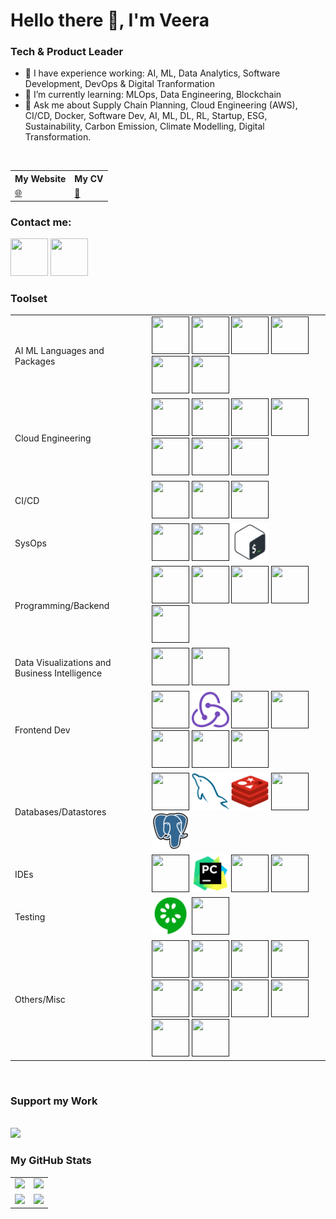 # Hello there 👋, I'm Veera

### Tech & Product Leader

- 🔭 I have experience working: AI, ML, Data Analytics, Software Development, DevOps & Digital Tranformation 
- 🌱 I’m currently learning: MLOps, Data Engineering, Blockchain
- 💬 Ask me about Supply Chain Planning, Cloud Engineering (AWS), CI/CD, Docker, Software Dev, AI, ML, DL, RL, Startup, ESG, Sustainability, Carbon Emission, Climate Modelling, Digital Transformation.
<br/>


<table>
    <tr>
        <th>My Website</th>
        <th>My CV</th>
    </tr>
    <tr>
        <td>
            <a href="https://mveera.weebly.com/">🌐</a>
        </td>
        <td>
            <a href="https://drive.google.com/file/u/2/d/1GPFRKhhfaeGK5sLKVdf7DatY3gywyagn/view?usp=share_link">📃</a>
        </td>
    </tr>
</table>



### Contact me:

<a href="https://twitter.com/pearlveera"><img src="https://www.vectorlogo.zone/logos/twitter/twitter-icon.svg" width="60" height="60"/></a>
<a href="https://www.linkedin.com/in/pearlveera/"><img src="https://www.vectorlogo.zone/logos/linkedin/linkedin-icon.svg" width="60" height="60"/></a>

### Toolset

<table>
    <tr>
        <td>AI ML Languages and Packages</td>
        <td>
            <a href=""><img src="https://www.vectorlogo.zone/logos/python/python-horizontal.svg" width="60" height="60"/></a>
            <a href=""><img src="https://www.vectorlogo.zone/logos/pytorch/pytorch-ar21.svg" width="60" height="60"/></a>
            <a href=""><img src="https://www.vectorlogo.zone/logos/r-project/r-project-icon.svg" width="60" height="60"/></a>
            <a href=""><img src="https://www.vectorlogo.zone/logos/numpy/numpy-ar21.svg" width="60" height="60"/></a>
            <a href=""><img src="https://www.vectorlogo.zone/logos/opencv/opencv-ar21.svg" width="60" height="60"/></a>
            <a href=""><img src="https://www.vectorlogo.zone/logos/tensorflow/tensorflow-ar21.svg" width="60" height="60"/></a>
        </td>
    </tr>
    <tr>
        <td>Cloud Engineering</td>
        <td>
            <a href=""><img src="https://www.vectorlogo.zone/logos/amazon_aws/amazon_aws-ar21.svg" width="60" height="60"/></a>
            <a href=""><img src="https://www.vectorlogo.zone/logos/amazon_cloudformation/amazon_cloudformation-icon.svg" width="60" height="60"/></a>
            <a href=""><img src="https://www.vectorlogo.zone/logos/amazon_eks/amazon_eks-icon.svg" width="60" height="60"/></a>
            <a href=""><img src="https://www.vectorlogo.zone/logos/amazon_ecs/amazon_ecs-icon.svg" width="60" height="60"/></a>
            <a href=""><img src="https://www.vectorlogo.zone/logos/amazon_elasticcontainer/amazon_elasticcontainer-icon.svg" width="60" height="60"/></a>
            <a href=""><img src="https://www.vectorlogo.zone/logos/amazon_cloudwatch/amazon_cloudwatch-icon.svg" width="60" height="60"/></a>
            <a href=""><img src="https://www.vectorlogo.zone/logos/amazon_awslambda/amazon_awslambda-ar21.svg" width="60" height="60"/></a>
            <!-- <a href=""><img src=""/></a>
            <a href=""><img src=""/></a> -->
        </td>
    </tr>
    <tr>
        <td>CI/CD</td>
        <td>
            <a href=""><img src="https://www.vectorlogo.zone/logos/jenkins/jenkins-ar21.svg" width="60" height="60"/></a>
            <a href=""><img src="https://www.vectorlogo.zone/logos/github/github-ar21.svg" width="60" height="60"/></a>
            <a href=""><img src="https://www.vectorlogo.zone/logos/gitlab/gitlab-ar21.svg" width="60" height="60"/></a>
        </td>
    </tr>
    <tr>
        <td>SysOps</td>
        <td>
            <a href=""><img src="https://www.vectorlogo.zone/logos/docker/docker-ar21.svg" width="60" height="60"/></a>
            <a href=""><img src="https://www.vectorlogo.zone/logos/linux/linux-ar21.svg" width="60" height="60"/></a>
            <a href=""><img src="https://github.com/devicons/devicon/blob/v2.13.0/icons/bash/bash-original.svg" width="60" height="60"/></a>
        </td>
    </tr>
    <tr>
        <td>Programming/Backend</td>
        <td>
            <a href=""><img src="https://www.vectorlogo.zone/logos/nodejs/nodejs-horizontal.svg" width="60" height="60"/></a>
            <a href=""><img src="https://www.vectorlogo.zone/logos/nestjs/nestjs-ar21.svg" width="60" height="60"/></a>
            <a href=""><img src="https://www.vectorlogo.zone/logos/python/python-horizontal.svg" width="60" height="60"/></a>
            <a href=""><img src="https://www.vectorlogo.zone/logos/pocoo_flask/pocoo_flask-icon.svg" width="60" height="60"/></a>
            <a href=""><img src="https://www.vectorlogo.zone/logos/graphql/graphql-ar21.svg" width="60" height="60"/></a>
        </td>
    </tr>
    <tr>
        <td>Data Visualizations and Business Intelligence</td>
        <td>
            <a href=""><img src="https://www.vectorlogo.zone/logos/d3js/d3js-ar21.svg" width="60" height="60"/></a>
             <a href=""><img src="https://www.vectorlogo.zone/logos/microsoft_powerbi/microsoft_powerbi-ar21.svg" width="60" height="60"/></a>
        </td>
    </tr>
    <tr>
        <td>Frontend Dev</td>
        <td>
            <a href=""><img src="https://www.vectorlogo.zone/logos/reactjs/reactjs-ar21.svg" width="60" height="60"/></a>
            <a href=""><img src="https://github.com/devicons/devicon/blob/v2.13.0/icons/redux/redux-original.svg" width="60" height="60"/></a>
            <a href=""><img src="https://www.vectorlogo.zone/logos/javascript/javascript-horizontal.svg" width="60" height="60"/></a>
            <a href=""><img src="https://www.vectorlogo.zone/logos/figma/figma-ar21.svg" width="60" height="60"/></a>
            <a href=""><img src="https://www.vectorlogo.zone/logos/djangoproject/djangoproject-ar21.svg" width="60" height="60"/></a>
            <a href=""><img src="https://www.vectorlogo.zone/logos/typescriptlang/typescriptlang-ar21.svg" width="60" height="60"/></a>
            <a href=""><img src="https://www.vectorlogo.zone/logos/tailwindcss/tailwindcss-ar21.svg" width="60" height="60"/></a>
        </td>
    </tr>
    <tr>
        <td>Databases/Datastores</td>
        <td>
            <a href=""><img src="https://www.vectorlogo.zone/logos/mongodb/mongodb-ar21.svg" width="60" height="60"/></a>
            <a href=""><img src="https://github.com/devicons/devicon/blob/v2.13.0/icons/mysql/mysql-original.svg" width="60" height="60"/></a>
            <a href=""><img src="https://github.com/devicons/devicon/blob/v2.13.0/icons/redis/redis-original.svg" width="60" height="60"/></a>
            <a href=""><img src="https://www.vectorlogo.zone/logos/databricks/databricks-ar21.svg" width="60" height="60"/></a>
            <a href=""><img src="https://github.com/devicons/devicon/blob/v2.13.0/icons/postgresql/postgresql-original.svg" width="60" height="60"/></a>
        </td>
    </tr>
    <tr>
        <td>IDEs</td>
        <td>
            <a href=""><img src="https://www.vectorlogo.zone/logos/visualstudio_code/visualstudio_code-ar21.svg" width="60" height="60"/></a>
            <a href=""><img src="https://github.com/devicons/devicon/blob/v2.13.0/icons/pycharm/pycharm-original.svg" width="60" height="60"/></a>
            <a href=""><img src="https://www.vectorlogo.zone/logos/jupyter/jupyter-ar21.svg" width="60" height="60"/></a>
            <a href=""><img src="https://www.vectorlogo.zone/logos/microsoft_vb/microsoft_vb-ar21.svg" width="60" height="60"/></a>
            <!-- <a href=""><img src="https://worldvectorlogo.com/download/sublime-text.svg"/></a> -->
        </td>
    </tr>
    <tr>
        <td>Testing</td>
        <td>
            <a href=""><img src="https://github.com/devicons/devicon/blob/v2.13.0/icons/cucumber/cucumber-plain.svg" width="60" height="60"/></a>
            <a href=""><img src="https://www.vectorlogo.zone/logos/philadelphiapact/philadelphiapact-icon.svg" width="60" height="60"/></a>
            <!-- <a href=""><img src=""/></a>
            <a href=""><img src=""/></a>
            <a href=""><img src=""/></a> -->
        </td>
    </tr>
    <tr>
        <td>Others/Misc</td>
        <td>
            <a href=""><img src="https://www.vectorlogo.zone/logos/gitlab/gitlab-ar21.svg" width="60" height="60"/></a>
            <a href=""><img src="https://www.vectorlogo.zone/logos/git-scm/git-scm-ar21.svg" width="60" height="60"/></a>
            <a href=""><img src="https://www.vectorlogo.zone/logos/getpostman/getpostman-icon.svg" width="60" height="60"/></a>
            <a href=""><img src="https://www.vectorlogo.zone/logos/apache_kafka/apache_kafka-ar21.svg" width="60" height="60"/></a>
            <a href=""><img src="https://www.vectorlogo.zone/logos/microsoft/microsoft-ar21.svg" width="60" height="60"/></a>
            <a href=""><img src="https://www.vectorlogo.zone/logos/apache_hadoop/apache_hadoop-ar21.svg" width="60" height="60"/></a>
            <a href=""><img src="https://www.vectorlogo.zone/logos/atlassian_jira/atlassian_jira-ar21.svg" width="60" height="60"/></a>
            <a href=""><img src="https://www.vectorlogo.zone/logos/lucidchart/lucidchart-ar21.svg" width="60" height="60"/></a>
            <a href=""><img src="https://www.vectorlogo.zone/logos/airtable/airtable-ar21.svg" width="60" height="60"/></a>
            <a href=""><img src="https://www.vectorlogo.zone/logos/sap/sap-icon.svg " width="60" height="60"/></a>
            <!-- <a href=""><img src=""/></a> -->
        </td>
    </tr>
</table>

<br/>

### Support my Work
<br/>
<a href="https://www.buymeacoffee.com/pearlveera"><img src="https://www.vectorlogo.zone/logos/buymeacoffee/buymeacoffee-official.svg"/></a>
<br />

### My GitHub Stats

<table>
    <tr>
        <td>
            <img src="https://github-profile-trophy.vercel.app/?username=pearlveera&row=3&column=4&no-bg=true"/>
        </td>
        <td>
            <img src="https://github-readme-streak-stats.herokuapp.com/?user=pearlveera"/>
        </td> 
    </tr>
    <tr>
        <td>
            <img src="https://github-readme-stats.vercel.app/api?username=pearlveera&count_private=true&show_icons=true&theme=tokyonight"/>
        </td>
        <td>
            <img src="https://github-readme-stats.vercel.app/api/top-langs/?username=pearlveera&langs_count=10&layout=compact"/>
        </td>
    </tr>
</table>




<!--
**pearlveera/pearlveera** is a ✨ _special_ ✨ repository because its `README.md` (this file) appears on your GitHub profile.

Here are some ideas to get you started:

- 🔭 I’m currently working on ...
- 🌱 I’m currently learning ...
- 👯 I’m looking to collaborate on ...
- 🤔 I’m looking for help with ...
- 💬 Ask me about ...
- 📫 How to reach me: ...
- 😄 Pronouns: ...
- ⚡ Fun fact: ...
-->
